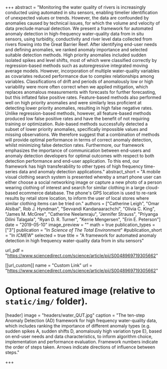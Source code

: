 +++
abstract = "Monitoring the water quality of rivers is increasingly conducted using automated in situ sensors, enabling timelier identification of unexpected values or trends. However, the data are confounded by anomalies caused by technical issues, for which the volume and velocity of data preclude manual detection. We present a framework for automated anomaly detection in high-frequency water-quality data from in situ sensors, using turbidity, conductivity and river level data collected from rivers flowing into the Great Barrier Reef. After identifying end-user needs and defining anomalies, we ranked anomaly importance and selected suitable detection methods. High priority anomalies included sudden isolated spikes and level shifts, most of which were classified correctly by regression-based methods such as autoregressive integrated moving average models. However, incorporation of multiple water-quality variables as covariates reduced performance due to complex relationships among variables. Classifications of drift and periods of anomalously low or high variability were more often correct when we applied mitigation, which replaces anomalous measurements with forecasts for further forecasting, but this inflated false positive rates. Feature-based methods also performed well on high priority anomalies and were similarly less proficient at detecting lower priority anomalies, resulting in high false negative rates. Unlike regression-based methods, however, all feature-based methods produced low false positive rates and have the benefit of not requiring training or optimization. Rule-based methods successfully detected a subset of lower priority anomalies, specifically impossible values and missing observations. We therefore suggest that a combination of methods will provide optimal performance in terms of correct anomaly detection, whilst minimizing false detection rates. Furthermore, our framework emphasizes the importance of communication between end-users and anomaly detection developers for optimal outcomes with respect to both detection performance and end-user application. To this end, our framework has high transferability to other types of high frequency time-series data and anomaly detection applications."
abstract_short = "A mobile visual clothing search system is presented whereby a smart phone user can either choose a social networking image or capture a new photo of a person wearing clothing of interest and search for similar clothing in a large cloud-based ecommerce database. The phone's GPS location is used to re-rank results by retail store location, to inform the user of local stores where similar clothing items can be tried on."
authors = ["Catherine Leigh", "Omar Alsibai", Rob J. Hyndman", "Sevvandi Kandanaarachchi", "Olivia C. King", "James M. McGree", "Catherine Neelamraju", "Jennifer Strauss", "Priyanga Dilini Talagala", "Ryan D. R. Turner", "Kerrie Mengersen", "Erin E. Peterson"]
date = "2019-05-10"
image_preview = ""
math = true
publication_types = ["3"]
publication = "In *Science of The Total Environment*" 
#publication_short = "In *ICMEW*"
selected = true
title = "A framework for automated anomaly detection in high frequency water-quality data from in situ sensors"

url_pdf = "https://www.sciencedirect.com/science/article/pii/S0048969719305662"


[[url_custom]]
name = "Custom Link"
url = "https://www.sciencedirect.com/science/article/pii/S0048969719305662"

# Optional featured image (relative to `static/img/` folder).
[header]
image = "headers/water_QUT.jpg"
caption = "The ten-step Anomaly Detection (AD) framework for high frequency water-quality data, which includes ranking the importance of different anomaly types (e.g. sudden spikes A, sudden shifts D, anomalously high variation type E), based on end-user needs and data characteristics, to inform algorithm choice, implementation and performance evaluation. Framework numbers indicate the order of steps taken. Arrows indicate directions of influence between steps."

+++